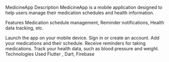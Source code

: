 MedicineApp
Description
MedicineApp is a mobile application designed to help users manage their medication schedules and health information.

Features
 Medication schedule management, Reminder notifications, Health data tracking, etc.

Launch the app on your mobile device.
Sign in or create an account.
Add your medications and their schedule.
Receive reminders for taking medications.
Track your health data, such as blood pressure and weight.
Technologies Used
Flutter , Dart, Firebase


